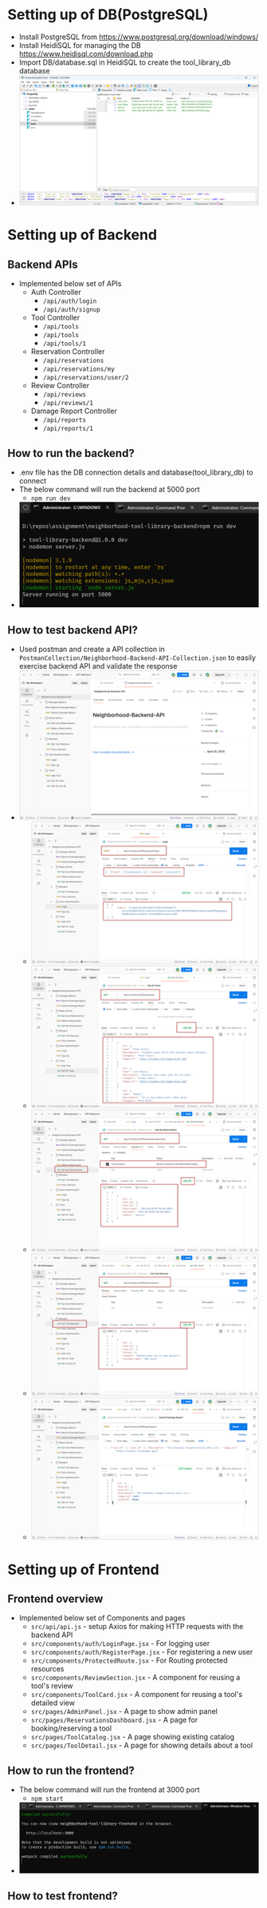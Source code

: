 
# Setting up of DB(PostgreSQL)
- Install PostgreSQL from https://www.postgresql.org/download/windows/
- Install HeidiSQL for managing the DB https://www.heidisql.com/download.php
- Import DB/database.sql in HeidiSQL to create the tool_library_db database
- ![Neighborhood Database](docs/images/db.png)

# Setting up of Backend
## Backend APIs
- Implemented below set of APIs
  - Auth Controller
    - `/api/auth/login`
    - `/api/auth/signup`
  - Tool Controller
    - `/api/tools`
    - `/api/tools`
    - `/api/tools/1`
  - Reservation Controller
    - `/api/reservations`
    - `/api/reservations/my`
    - `/api/reservations/user/2`
  - Review Controller
    - `/api/reviews`
    - `/api/reviews/1`
  - Damage Report Controller
    - `/api/reports`
    - `/api/reports/1`

## How to run the backend?
- .env file has the DB connection details and database(tool_library_db) to connect
- The below command will run the backend at 5000 port
  - `npm run dev`
- ![Start backend](docs/images/start_backend.png)

## How to test backend API?
- Used postman and create a API collection in
  `PostmanCollection/Neighborhood-Backend-API-Collection.json` to easily
  exercise backend API and validate the response
- ![Neighborhood Postman backend API collection](docs/images/postman_collection.png)
  - ![Login API](docs/images/api/login_api.png)
  - ![Get all tools API](docs/images/api/get_all_tools_api.png)
  - ![Reservation API](docs/images/api/reservations_api.png)
  - ![Review API](docs/images/api/review_api.png)
  - ![Submit Damage Report API](docs/images/api/submit_damage_report.png)

# Setting up of Frontend
## Frontend overview
- Implemented below set of Components and pages
  - `src/api/api.js` - setup Axios for making HTTP requests with the backend API
  - `src/components/auth/LoginPage.jsx` - For logging user
  - `src/components/auth/RegisterPage.jsx` - For registering a new user
  - `src/components/ProtectedRoute.jsx` - For Routing protected resources
  - `src/components/ReviewSection.jsx` - A component for reusing a tool's review
  - `src/components/ToolCard.jsx` - A component for reusing a tool's detailed view
  - `src/pages/AdminPanel.jsx` - A page to show admin panel
  - `src/pages/ReservationsDashboard.jsx` - A page for booking/reserving a tool
  - `src/pages/ToolCatalog.jsx` - A page showing existing catalog
  - `src/pages/ToolDetail.jsx` - A page for showing details about a tool

## How to run the frontend?
- The below command will run the frontend at 3000 port
  - `npm start`
- ![Start frontend](docs/images/start_frontend.png)

## How to test frontend?

